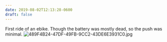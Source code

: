 ```yaml
---
date: 2019-08-02T12:13:28-0600
draft: false
---
```




First ride of an ebike. Though the battery was mostly dead, so the push was minimal. ![489F4B24-47DF-49FB-9CC2-43DE6E3931C0.jpg](http://ianwhitney.micro.blog/uploads/2019/5a3470fb13.jpg)



